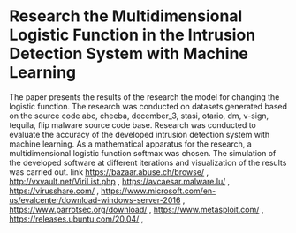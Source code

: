 # Research the Multidimensional Logistic Function  in the Intrusion Detection System with Machine Learning
The paper presents the results of the research the model for changing the logistic function. The research was conducted on datasets generated based on the source code abc, cheeba, december_3, stasi, otario, dm, v-sign, tequila, flip malware source code base. Research was conducted to evaluate the accuracy of the developed intrusion detection system with machine learning. As a mathematical apparatus for the research, a multidimensional logistic function softmax was chosen. The simulation of the developed software at different iterations and visualization of the results was carried out.
link
https://bazaar.abuse.ch/browse/ , http://vxvault.net/ViriList.php , https://avcaesar.malware.lu/ , https://virusshare.com/ , https://www.microsoft.com/en-us/evalcenter/download-windows-server-2016 , https://www.parrotsec.org/download/ , https://www.metasploit.com/ , https://releases.ubuntu.com/20.04/  ,  
